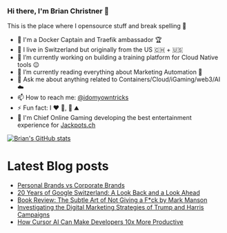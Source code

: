 ### Hi there, I'm Brian Christner 👋
This is the place where I opensource stuff and break spelling :rofl:

- 🐳 I'm a Docker Captain and Traefik ambassador :trophy:
- 📍 I live in Switzerland but originally from the US :switzerland: + :us:
- 🔭 I’m currently working on building a training platform for Cloud Native tools :wink:
- 🌱 I’m currently reading everything about Marketing Automation :book:
- 💬 Ask me about anything related to Containers/Cloud/iGaming/web3/AI :cloud:
- 📫 How to reach me: [@idomyowntricks](https://twitter.com/idomyowntricks)
- ⚡ Fun fact: I :heart: :bicyclist:, :ski: :mountain:
- 🎰 I'm Chief Online Gaming developing the best entertainment experience for [Jackpots.ch](https://www.jackpots.ch)

[![Brian's GitHub stats](https://github-readme-stats.vercel.app/api?username=vegasbrianc&show_icons=true&theme=dark)](https://github.com/anuraghazra/github-readme-stats)


# Latest Blog posts
<!-- BLOG-POST-LIST:START -->
- [Personal Brands vs Corporate Brands](https://brianchristner.io/personal-brands-vs-corporate-brands/)
- [20 Years of Google Switzerland: A Look Back and a Look Ahead](https://brianchristner.io/20-years-of-google-switzerland-a-look-back-and-a-look-ahead/)
- [Book Review: The Subtle Art of Not Giving a F*ck by Mark Manson](https://brianchristner.io/book-review-the-subtle-art-of-not-giving-a-f-ck-by-mark-manson/)
- [Investigating the Digital Marketing Strategies of Trump and Harris Campaigns](https://brianchristner.io/investigating-the-digital-marketing-strategies-of-trump-and-harris-campaigns/)
- [How Cursor AI Can Make Developers 10x More Productive](https://dev.to/vegasbrianc/how-cursor-ai-can-make-developers-10x-more-productive-2oh2)
<!-- BLOG-POST-LIST:END -->
